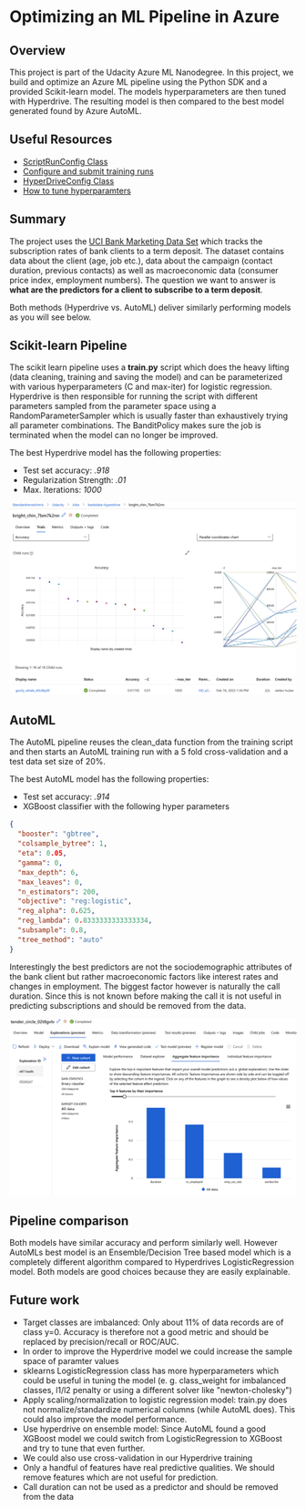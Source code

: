 # Optimizing an ML Pipeline in Azure

## Overview

This project is part of the Udacity Azure ML Nanodegree.
In this project, we build and optimize an Azure ML pipeline using the Python SDK and a provided Scikit-learn model.
The models hyperparameters are then tuned with Hyperdrive.
The resulting model is then compared to the best model generated found by Azure AutoML.

## Useful Resources

- [ScriptRunConfig Class](https://docs.microsoft.com/en-us/python/api/azureml-core/azureml.core.scriptrunconfig?view=azure-ml-py)
- [Configure and submit training runs](https://docs.microsoft.com/en-us/azure/machine-learning/how-to-set-up-training-targets)
- [HyperDriveConfig Class](https://docs.microsoft.com/en-us/python/api/azureml-train-core/azureml.train.hyperdrive.hyperdriveconfig?view=azure-ml-py)
- [How to tune hyperparamters](https://docs.microsoft.com/en-us/azure/machine-learning/how-to-tune-hyperparameters)

## Summary

The project uses the [UCI Bank Marketing Data Set](https://archive.ics.uci.edu/ml/datasets/bank+marketing) which tracks the
subscription rates of bank clients to a term deposit. The dataset contains data about the client (age, job etc.), data about
the campaign (contact duration, previous contacts) as well as macroeconomic data (consumer price index, employment numbers).
The question we want to answer is **what are the predictors for a client to subscribe to a term deposit**.

Both methods (Hyperdrive vs. AutoML) deliver similarly performing models as you will see below.

## Scikit-learn Pipeline

The scikit learn pipeline uses a **train.py** script which does the heavy lifting (data cleaning, training and saving the model)
and can be parameterized with various hyperparameters (C and max-iter) for logistic regression.
Hyperdrive is then responsible for running the script with different
parameters sampled from the parameter space using a RandomParameterSampler which is usually faster than exhaustively trying
all parameter combinations. The BanditPolicy makes sure the job is terminated when the model can no longer be improved.

The best Hyperdrive model has the following properties:

- Test set accuracy: _.918_
- Regularization Strength: _.01_
- Max. Iterations: _1000_

![Best Hyperdrive Run](./hyperdrive_run_results.png)

## AutoML

The AutoML pipeline reuses the clean_data function from the training script and then starts an AutoML training run with
a 5 fold cross-validation and a test data set size of 20%.

The best AutoML model has the following properties:

- Test set accuracy: _.914_
- XGBoost classifier with the following hyper parameters

```json
{
  "booster": "gbtree",
  "colsample_bytree": 1,
  "eta": 0.05,
  "gamma": 0,
  "max_depth": 6,
  "max_leaves": 0,
  "n_estimators": 200,
  "objective": "reg:logistic",
  "reg_alpha": 0.625,
  "reg_lambda": 0.8333333333333334,
  "subsample": 0.8,
  "tree_method": "auto"
}
```

Interestingly the best predictors are not the sociodemographic attributes of the bank client but rather
macroeconomic factors like interest rates and changes in employment. The biggest factor however is
naturally the call duration. Since this is not known before making the call it is not useful in
predicting subscriptions and should be removed from the data.

![Feature Importance](./automl_run_results.png)

## Pipeline comparison

Both models have similar accuracy and perform similarly well. However AutoMLs best model is an Ensemble/Decision Tree based model which is
a completely different algorithm compared to Hyperdrives LogisticRegression model.
Both models are good choices because they are easily explainable.

## Future work

- Target classes are imbalanced: Only about 11% of data records are of class y=0. Accuracy is therefore not a good metric and should be replaced by precision/recall or ROC/AUC.
- In order to improve the Hyperdrive model we could increase the sample space of paramter values
- sklearns LogisticRegression class has more hyperparameters which could be useful in tuning the model (e. g. class_weight for imbalanced classes, l1/l2 penalty or using a different solver like "newton-cholesky")
- Apply scaling/normalization to logistic regression model: train.py does not normalize/standardize numerical columns (while AutoML does). This could also improve the model performance.
- Use hyperdrive on ensemble model: Since AutoML found a good XGBoost model we could switch from LogisticRegression to XGBoost and try to tune that even further.
- We could also use cross-validation in our Hyperdrive training
- Only a handful of features have real predictive qualities. We should remove features which are not useful for prediction.
- Call duration can not be used as a predictor and should be removed from the data
